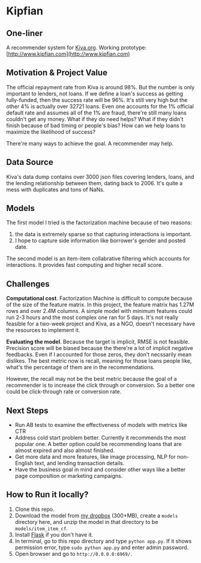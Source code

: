 # Kipfian

## One-liner
A recommender system for [Kiva.org](http://www.kiva.org). Working prototype: [http://www.kipfian.com](http://www.kipfian.com)

## Motivation & Project Value
The official repayment rate from Kiva is around 98%. But the number is only important to lenders, not loans. If we define a loan's success as getting fully-funded, then the success rate will be 96%. It's still very high but the other 4% is actually over 32721 loans. Even one accounts for the 1% official default rate and assumes all of the 1% are fraud, there're still many loans couldn't get any money. What if they do need helps? What if they didn't finish because of bad timing or people's bias? How can we help loans to maximize the likelihood of success?

There're many ways to achieve the goal. A recommender may help. 

## Data Source
Kiva's data dump contains over 3000 json files covering lenders, loans, and the lending relationship between them, dating back to 2006. It's quite a mess with duplicates and tons of NaNs. 

## Models
The first model I tried is the factorization machine because of two reasons:

1. the data is extremely sparse so that capturing interactions is important.
2. I hope to capture side information like borrower's gender and posted date.

The second model is an item-item collabrative filtering which accounts for interactions. It provides fast computing and higher recall score. 

## Challenges
**Computational cost**. Factorization Machine is difficult to compute because of the size of the feature matrix. In this project, the feature matrix has 1.27M rows and over 2.4M columns. A simple model with minimum features could run 2-3 hours and the most complex one ran for 5 days. It's not really feasible for a two-week project and Kiva, as a NGO, doesn't necessary have the resources to implement it. 

**Evaluating the model**. Because the target is implicit, RMSE is not feasible. Precision score will be biased because the there're a lot of implicit negative feedbacks. Even if I accounted for those zeros, they don't necssarily mean dislikes. The best metric now is recall, meaning for those loans people like, what's the percentage of them are in the recommendations.

However, the recall may not be the best metric because the goal of a recommender is to increase the click through or conversion. So a better one could be click-through rate or conversion rate. 

## Next Steps
- Run AB tests to examine the effectiveness of models with metrics like CTR
- Address cold start problem better. Currently it recommends the most popular one. A better option could be recommending loans that are almost expired and also almost finished. 
- Get more data and more features, like image processing, NLP for non-English text, and lending transaction details. 
- Have the business goal in mind and consider other ways like a better page composition or marketing campaigns. 

## How to Run it locally?
1. Clone this repo.
2. Download the model from [my dropbox]() (300+MB), create a `models` directory here, and unzip the model in that directory to be `models/item_item_cf`.
3. Install [Flask](http://flask.pocoo.org/docs/0.10/installation/) if you don't have it.
4. In terminal, go to this repo directory and type `python app.py`. If it shows permission error, type `sudo python app.py` and enter admin password.
5. Open browser and go to `http://0.0.0.0:6969/`.
